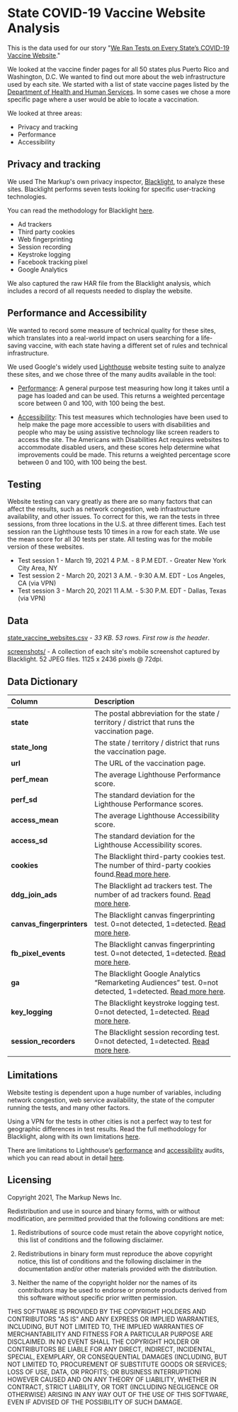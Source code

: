 # State COVID-19 Vaccine Website Analysis

This is the data used for our story "[We Ran Tests on Every State’s COVID-19 Vaccine Website](https://themarkup.org/TKTK)."

We looked at the vaccine finder pages for all 50 states plus Puerto Rico and Washington, D.C. We wanted to find out more about the web infrastructure used by each site. We started with a list of state vaccine pages listed by the [Department of Health and Human Services](https://www.vaccines.gov/get-vaccinated). In some cases we chose a more specific page where a user would be able to locate a vaccination.

We looked at three areas:

- Privacy and tracking
- Performance
- Accessibility

## Privacy and tracking

We used The Markup's own privacy inspector, [Blacklight](https://themarkup.org/blacklight), to analyze these sites. Blacklight performs seven tests looking for specific user-tracking technologies.

You can read the methodology for Blacklight [here](https://themarkup.org/blacklight/2020/09/22/how-we-built-a-real-time-privacy-inspector). 

- Ad trackers
- Third party cookies
- Web fingerprinting
- Session recording
- Keystroke logging
- Facebook tracking pixel
- Google Analytics

We also captured the raw HAR file from the Blacklight analysis, which includes a record of all requests needed to display the website. 

## Performance and Accessibility

We wanted to record some measure of technical quality for these sites, which translates into a real-world impact on users searching for a life-saving vaccine, with each state having a different set of rules and technical infrastructure.

We used Google's widely used [Lighthouse](https://developers.google.com/web/tools/lighthouse#cli) website testing suite to analyze these sites, and we chose three of the many audits available in the tool:

- [Performance](https://web.dev/lighthouse-performance/): A general purpose test measuring how long it takes until a page has loaded and can be used. This returns a weighted percentage score between 0 and 100, with 100 being the best.  

- [Accessibility](https://web.dev/lighthouse-accessibility/): This test measures which technologies have been used to help make the page more accessible to users with disabilities and people who may be using assistive technology like screen readers to access the site. The Americans with Disabilities Act requires websites to accommodate disabled users, and these scores help determine what improvements could be made. This returns a weighted percentage score between 0 and 100, with 100 being the best.

## Testing
Website testing can vary greatly as there are so many factors that can affect the results, such as network congestion, web infrastructure availability, and other issues. To correct for this, we ran the tests in three sessions, from three locations in the U.S. at three different times. Each test session ran the Lighthouse tests 10 times in a row for each state. We use the mean score for all 30 tests per state. All testing was for the mobile version of these websites. 

- Test session 1 - March 19, 2021 4 P.M. - 8 P.M EDT. - Greater New York City Area, NY 
- Test session 2 - March 20, 2021 3 A.M. - 9:30 A.M. EDT - Los Angeles, CA (via VPN)
- Test session 3 - March 20, 2021 11 A.M. - 5:30 P.M. EDT - Dallas, Texas (via VPN)

## Data
[state_vaccine_websites.csv](https://github.com/the-markup/state_covid-19-vaccine_websites_audit/blob/main/state_vaccine_websites.csv) - *33 KB. 53 rows. First row is the header*.

[screenshots/](https://github.com/the-markup/state_covid-19-vaccine_websites_audit/tree/main/screenshots) - A collection of each site's mobile screenshot captured by Blacklight. 52 JPEG files. 1125 x 2436 pixels @ 72dpi. 

## Data Dictionary 
												

<table border="0" class="dataframe">
  <thead>
    <tr style="text-align: left;">
      <th>Column</th>
      <th>Description</th>
    </tr>
  </thead>
  <tbody>
    <tr>
      <td><strong>state</strong></td>
      <td>The postal abbreviation for the state / territory / district that runs the vaccination page.</td>
    </tr>
    <tr>
      <td><strong>state_long</strong></td>
      <td>The state / territory / district that runs the vaccination page.</td>
    </tr>
     <tr>
      <td><strong>url</strong></td>
      <td>The URL of the vaccination page. </td>
    </tr>
     <tr>
      <td><strong>perf_mean</strong></td>
      <td>The average Lighthouse Performance score.</td>
    </tr>
     <tr>
      <td><strong>perf_sd</strong></td>
      <td>The standard deviation for the Lighthouse Performance scores.</td>
    </tr>
     <tr>
      <td><strong>access_mean</strong></td>
      <td>The average Lighthouse Accessibility score.</td>
    </tr>
     <tr>
      <td><strong>access_sd</strong></td>
      <td>The standard deviation for the Lighthouse Accessibility scores.</td>
    </tr>
        <tr>
      <td><strong>cookies</strong></td>
      <td>The Blacklight third-party cookies test. The number of third-party cookies found.<a href='https://themarkup.org/blacklight/2020/09/22/how-we-built-a-real-time-privacy-inspector#third-party-cookies'>Read more here</a>.</td>
    </tr>
        <tr>
      <td><strong>ddg_join_ads</strong></td>
      <td>The Blacklight ad trackers test. The number of ad trackers found. <a href='https://themarkup.org/blacklight/2020/09/22/how-we-built-a-real-time-privacy-inspector#ad-trackers'>Read more here</a>.</td>
    </tr>
        <tr>
      <td><strong>canvas_fingerprinters</strong></td>
      <td>The Blacklight canvas fingerprinting test. 0=not detected, 1=detected. <a href='https://themarkup.org/blacklight/2020/09/22/how-we-built-a-real-time-privacy-inspector#canvas-fingerprinting'>Read more here</a>.</td>
    </tr>
        <tr>
      <td><strong>fb_pixel_events</strong></td>
      <td>The Blacklight canvas fingerprinting test. 0=not detected, 1=detected. <a href='https://themarkup.org/blacklight/2020/09/22/how-we-built-a-real-time-privacy-inspector#facebook-pixel'>Read more here</a>. </td>
    </tr>
        <tr>
      <td><strong>ga</strong></td>
      <td>The Blacklight Google Analytics “Remarketing Audiences” test. 0=not detected, 1=detected. <a href='https://themarkup.org/blacklight/2020/09/22/how-we-built-a-real-time-privacy-inspector#google-analytics-remarketing-audiences'>Read more here</a>.</td>
    </tr>
    <tr>
        <td><strong>key_logging</strong></td>
      <td>The Blacklight keystroke logging test. 0=not detected, 1=detected. <a href='https://themarkup.org/blacklight/2020/09/22/how-we-built-a-real-time-privacy-inspector#key-logging'>Read more here</a>.</td>
    </tr>
    <tr>
        <td><strong>session_recorders</strong></td>
      <td>The Blacklight session recording test. 0=not detected, 1=detected. <a href='https://themarkup.org/blacklight/2020/09/22/how-we-built-a-real-time-privacy-inspector#session-recording'>Read more here</a>.</td>
    </tr>    
  </tbody>
</table>


## Limitations

Website testing is dependent upon a huge number of variables, including network congestion, web service availability, the state of the computer running the tests, and many other factors. 

Using a VPN for the tests in other cities is not a perfect way to test for geographic differences in test results. 
Read the full methodology for Blacklight, along with its own limitations [here](https://themarkup.org/blacklight/2020/09/22/how-we-built-a-real-time-privacy-inspector#limitations). 

There are limitations to Lighthouse’s [performance](https://web.dev/performance-scoring/) and [accessibility](https://web.dev/accessibility-scoring/) audits, which you can read about in detail [here](https://web.dev/learn/#lighthouse). 

## Licensing
Copyright 2021, The Markup News Inc.

Redistribution and use in source and binary forms, with or without modification, are permitted provided that the following conditions are met:

1. Redistributions of source code must retain the above copyright notice, this list of conditions and the following disclaimer.

2. Redistributions in binary form must reproduce the above copyright notice, this list of conditions and the following disclaimer in the documentation and/or other materials provided with the distribution.

3. Neither the name of the copyright holder nor the names of its contributors may be used to endorse or promote products derived from this software without specific prior written permission.

THIS SOFTWARE IS PROVIDED BY THE COPYRIGHT HOLDERS AND CONTRIBUTORS "AS IS" AND ANY EXPRESS OR IMPLIED WARRANTIES, INCLUDING, BUT NOT LIMITED TO, THE IMPLIED WARRANTIES OF MERCHANTABILITY AND FITNESS FOR A PARTICULAR PURPOSE ARE DISCLAIMED. IN NO EVENT SHALL THE COPYRIGHT HOLDER OR CONTRIBUTORS BE LIABLE FOR ANY DIRECT, INDIRECT, INCIDENTAL, SPECIAL, EXEMPLARY, OR CONSEQUENTIAL DAMAGES (INCLUDING, BUT NOT LIMITED TO, PROCUREMENT OF SUBSTITUTE GOODS OR SERVICES; LOSS OF USE, DATA, OR PROFITS; OR BUSINESS INTERRUPTION) HOWEVER CAUSED AND ON ANY THEORY OF LIABILITY, WHETHER IN CONTRACT, STRICT LIABILITY, OR TORT (INCLUDING NEGLIGENCE OR OTHERWISE) ARISING IN ANY WAY OUT OF THE USE OF THIS SOFTWARE, EVEN IF ADVISED OF THE POSSIBILITY OF SUCH DAMAGE.
